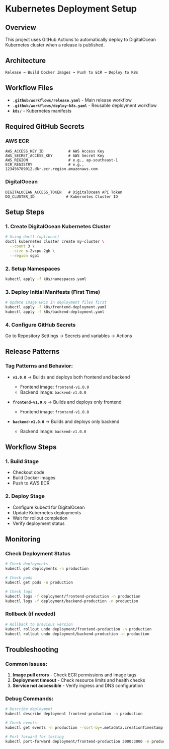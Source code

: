 # Kubernetes Deployment Setup

## Overview

This project uses GitHub Actions to automatically deploy to DigitalOcean Kubernetes cluster when a release is published.

## Architecture

```
Release → Build Docker Images → Push to ECR → Deploy to K8s
```

## Workflow Files

- **`.github/workflows/release.yaml`** - Main release workflow
- **`.github/workflows/deploy-k8s.yaml`** - Reusable deployment workflow
- **`k8s/`** - Kubernetes manifests

## Required GitHub Secrets

### AWS ECR

```
AWS_ACCESS_KEY_ID           # AWS Access Key
AWS_SECRET_ACCESS_KEY       # AWS Secret Key
AWS_REGION                  # e.g., ap-southeast-1
ECR_REGISTRY                # e.g., 123456789012.dkr.ecr.region.amazonaws.com
```

### DigitalOcean

```
DIGITALOCEAN_ACCESS_TOKEN   # DigitalOcean API Token
DO_CLUSTER_ID              # Kubernetes Cluster ID
```

## Setup Steps

### 1. Create DigitalOcean Kubernetes Cluster

```bash
# Using doctl (optional)
doctl kubernetes cluster create my-cluster \
  --count 3 \
  --size s-2vcpu-2gb \
  --region sgp1
```

### 2. Setup Namespaces

```bash
kubectl apply -f k8s/namespaces.yaml
```

### 3. Deploy Initial Manifests (First Time)

```bash
# Update image URLs in deployment files first
kubectl apply -f k8s/frontend-deployment.yaml
kubectl apply -f k8s/backend-deployment.yaml
```

### 4. Configure GitHub Secrets

Go to Repository Settings → Secrets and variables → Actions

## Release Patterns

### Tag Patterns and Behavior:

- **`v1.0.0`** → Builds and deploys both frontend and backend

  - Frontend image: `frontend-v1.0.0`
  - Backend image: `backend-v1.0.0`

- **`frontend-v1.0.0`** → Builds and deploys only frontend

  - Frontend image: `frontend-v1.0.0`

- **`backend-v1.0.0`** → Builds and deploys only backend
  - Backend image: `backend-v1.0.0`

## Workflow Steps

### 1. Build Stage

- Checkout code
- Build Docker images
- Push to AWS ECR

### 2. Deploy Stage

- Configure kubectl for DigitalOcean
- Update Kubernetes deployments
- Wait for rollout completion
- Verify deployment status

## Monitoring

### Check Deployment Status

```bash
# Check deployments
kubectl get deployments -n production

# Check pods
kubectl get pods -n production

# Check logs
kubectl logs -f deployment/frontend-production -n production
kubectl logs -f deployment/backend-production -n production
```

### Rollback (if needed)

```bash
# Rollback to previous version
kubectl rollout undo deployment/frontend-production -n production
kubectl rollout undo deployment/backend-production -n production
```

## Troubleshooting

### Common Issues:

1. **Image pull errors** - Check ECR permissions and image tags
2. **Deployment timeout** - Check resource limits and health checks
3. **Service not accessible** - Verify ingress and DNS configuration

### Debug Commands:

```bash
# Describe deployment
kubectl describe deployment frontend-production -n production

# Check events
kubectl get events -n production --sort-by=.metadata.creationTimestamp

# Port forward for testing
kubectl port-forward deployment/frontend-production 3000:3000 -n production
```
